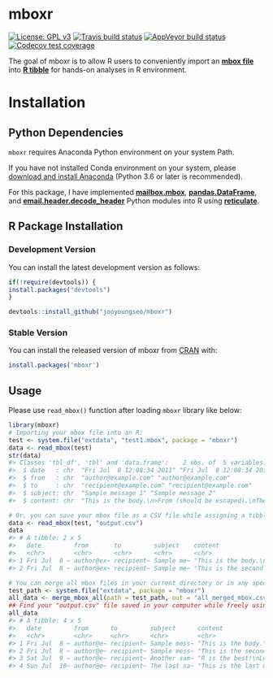 mboxr
=====

[![License: GPL
v3](https://img.shields.io/badge/License-GPL%20v3-blue.svg)](http://www.gnu.org/licenses/gpl-3.0)
[![Travis build
status](https://travis-ci.org/jooyoungseo/mboxr.svg?branch=master)](https://travis-ci.org/jooyoungseo/mboxr)
[![AppVeyor build
status](https://ci.appveyor.com/api/projects/status/github/jooyoungseo/mboxr?branch=master&svg=true)](https://ci.appveyor.com/project/jooyoungseo/mboxr)
[![Codecov test
coverage](https://codecov.io/gh/jooyoungseo/mboxr/branch/master/graph/badge.svg)](https://codecov.io/gh/jooyoungseo/mboxr?branch=master)

The goal of mboxr is to allow R users to conveniently import an [**mbox
file**](https://en.wikipedia.org/wiki/Mbox) into [**R
tibble**](https://tibble.tidyverse.org/) for hands-on analyses in R
environment.

Installation
============

Python Dependencies
-------------------

`mboxr` requires Anaconda Python environment on your system Path.

If you have not installed Conda environment on your system, please
[download and install Anaconda](https://www.anaconda.com/download/)
(Python 3.6 or later is recommended).

For this package, I have implemented
[**mailbox.mbox**](https://docs.python.org/3/library/mailbox.html),
[**pandas.DataFrame**](https://pandas.pydata.org/), and
[**email.header.decode\_header**](https://docs.python.org/3/library/email.header.html)
Python modules into R using
[**reticulate**](https://rstudio.github.io/reticulate/).

R Package Installation
----------------------

### Development Version

You can install the latest development version as follows:

``` r
if(!require(devtools)) {
install.packages("devtools")
}

devtools::install_github("jooyoungseo/mboxr")
```

### Stable Version

You can install the released version of mboxr from
[CRAN](https://CRAN.R-project.org) with:

``` r
install.packages('mboxr')
```

Usage
-----

Please use `read_mbox()` function after loading `mboxr` library like
below:

``` r
library(mboxr)
# Importing your mbox file into an R:
test <- system.file("extdata", "test1.mbox", package = "mboxr")
data <- read_mbox(test)
str(data)
#> Classes 'tbl_df', 'tbl' and 'data.frame':    2 obs. of  5 variables:
#>  $ date   : chr  "Fri Jul  8 12:08:34 2011" "Fri Jul  8 12:08:34 2011"
#>  $ from   : chr  "author@example.com" "author@example.com"
#>  $ to     : chr  "recipient@example.com" "recipient@example.com"
#>  $ subject: chr  "Sample message 1" "Sample message 2"
#>  $ content: chr  "This is the body.\n>From (should be escaped).\nThere are 3 lines.\n" "This is the second body.\n"

# Or, you can save your mbox file as a CSV file while assigning a tibble variable at the same time like below:
data <- read_mbox(test, "output.csv")
data
#> # A tibble: 2 x 5
#>   date         from       to         subject    content                    
#>   <chr>        <chr>      <chr>      <chr>      <chr>                      
#> 1 Fri Jul  8 ~ author@ex~ recipient~ Sample me~ "This is the body.\n>From ~
#> 2 Fri Jul  8 ~ author@ex~ recipient~ Sample me~ "This is the second body.\~

# You can merge all mbox files in your current directory or in any specified path into one tibble and save csv file for the integrated one:
test_path <- system.file("extdata", package = "mboxr")
all_data <- merge_mbox_all(path = test_path, out = "all_merged_mbox.csv")
## Find your "output.csv" file saved in your computer while freely using the imported tibble in your R session!
all_data
#> # A tibble: 4 x 5
#>   date         from      to         subject      content                   
#>   <chr>        <chr>     <chr>      <chr>        <chr>                     
#> 1 Fri Jul  8 ~ author@e~ recipient~ Sample mess~ "This is the body.\n>From~
#> 2 Fri Jul  8 ~ author@e~ recipient~ Sample mess~ "This is the second body.~
#> 3 Sat Jul  9 ~ author@e~ recipient~ Another sam~ "R is the best!\nLet's us~
#> 4 Sun Jul  10~ author@e~ recipient~ The last sa~ "This is the last message
```
